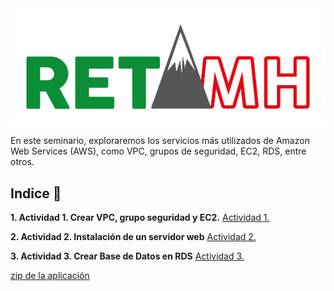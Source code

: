 <img src="LogoRetaMH_color.png" style="center">

En este seminario, exploraremos los servicios más utilizados de Amazon Web Services (AWS), como VPC, grupos de seguridad, EC2, RDS, entre otros.

## Indice 🚀

**1. Actividad 1. Crear VPC, grupo seguridad y EC2.**
[Actividad 1.](AWS/actividad1.md)

**2. Actividad 2. Instalación de un servidor web**
[Actividad 2.](AWS/actividad2.md)

**3. Actividad 3. Crear Base de Datos en RDS**
[Actividad 3.](AWS/actividad3.md)

[zip de la aplicación](AWS/pruebaPHPBD.zip)